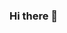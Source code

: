 ### Hi there 👋
<!--
**marek-kwasnica/marek-kwasnica** is a ✨ _special_ ✨ repository because its `README.md` (this file) appears on your GitHub profile.


* 📈 I'm Marek, a data analyst passionate about data science and it's potential for advancing on biotechnology, healthcare, and climate action.
* 🦿 Before becoming a data analyst I worked in medical research as a research assitant and study coordinator.
* 🪶 When I'm not coding I enjoy boardgames, bird-watching, and hiking. 
* **Currently** I'm an Data Analyst II for Applied Anlytics at [Aclima](https://www.aclima.io/)

**If you'd like to reach me send me a message on LinkedIn:**
<a href="https://www.linkedin.com/in/marek-a-kwasnica/" target="_blank"><img style="height:24px; margin-bottom: 0px;" src="https://upload.wikimedia.org/wikipedia/commons/thumb/8/81/LinkedIn_icon.svg/768px-LinkedIn_icon.svg.png"/></a>

  
<img align="left" img src="https://s3.dualstack.us-east-2.amazonaws.com/pythondotorg-assets/media/community/logos/python-logo-only.png"/>
<img align="left" img src="https://www.r-project.org/logo/Rlogo.png"/>
<img align="left" img src="https://img.icons8.com/ios-glyphs/48/000000/github.png"/>
<img align="left" img src="https://www.mysql.com/common/logos/logo-mysql-170x115.png"/>
<img align="left" img src="https://img.icons8.com/color/48/000000/postgreesql.png"/>
<img align="left" img src="https://lh3.googleusercontent.com/VEnnK2SyklusfxZ3dIYjlQH3xSwK2BFSJ69TFQ9g8HjM6m3CouRlTia5FW3z3GS0x83WC9TylZCaA9Jf_2kmr7mXxI9_HYLZTFy_bg"/>
<img align="left" img src="https://lh3.googleusercontent.com/WZZW8egBznCpFPKboxMmcMfElahmhpHs59xdCK6vq_NOCE6p9SuZu9VEuivUqTYBjXugN9_5BIE95VzQ76rl9kYQVhKDheu5afEb" alt="Looker">
